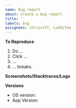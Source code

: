 ```yaml
---
name: Bug report
about: Create a bug report
title: ''
labels: bug
assignees: chrissxYT, Luddifee
---
```


**To Reproduce**
1. Do ...
2. Click ...
3. ...
4. ... breaks.

**Screenshots/Stacktraces/Logs**
<!--(if applicable)-->

**Versions**
 - OS version: <!--e.g. iOS 14.5, Android 11-->
 - App Version: <!--e.g. 4.2.122-->

